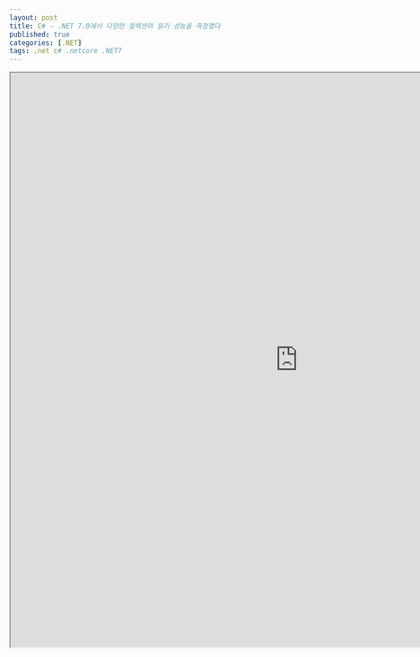 ```yaml
---
layout: post
title: C# - .NET 7.0에서 다양한 컬렉션의 읽기 성능을 측정했다
published: true
categories: [.NET]
tags: .net c# .netcore .NET7
---  
```

<iframe width="1024" height="1024" src="https://docs.google.com/document/d/e/2PACX-1vRECUoAd1Wrbgzg85hhEZ-PPkcT0-thQ6mtQbd8BibIfL-HAfWKym6V7SbVInWbw7UhWgdsZh7lzfp8/pub?embedded=true"></iframe>    
   